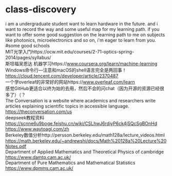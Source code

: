 # class-discovery
i am a undergraduate student want to learn hardware in the future. and i want to record the way and some useful map for my learning path.
if you want to offer some good suggestion on the learning path to me on subjects like photonics, microelectronics and so on, i'm eager to learn from you.<br>
#some good schools<br>
MIT光学入门https://ocw.mit.edu/courses/2-71-optics-spring-2014/pages/syllabus/<br>
斯坦福吴恩达 机器学习https://www.coursera.org/learn/machine-learning<br>
Windows命令行—注意和macOS的shell语言完全是两回事！https://cloud.tencent.com/developer/article/2370487<br>
一个学overleaf的非常好的网站https://www.overleaf.com/learn<br>
感觉GitHub更适合以终为始的去用，然后不会的问chat（因为开源的资源已经很多了）（？<br>
The Conversation is a website where academics and researchers write articles explaining scientific topics in accessible language. https://theconversation.com/us<br>
deepseek教程资料  https://scnne6u9boge.feishu.cn/wiki/CSLhwJ6rdiyP6ck4jSQcSgBOnHd<br>
https://www.waytoagi.com/zh<br>
Berkeley数值分析http://persson.berkeley.edu/math128a/lecture_videos.html<br>
https://math.berkeley.edu/~andrewshi/docs/Math%20128a%20Lecture%20Notes.pdf<br>
Department of Applied Mathematics and Theoretical Physics of cambridge https://www.damtp.cam.ac.uk/ <br>
Department of Pure Mathematics and Mathematical Statistics https://www.dpmms.cam.ac.uk/<br>
